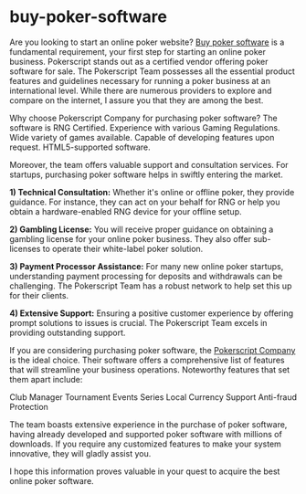 # buy-poker-software
Are you looking to start an online poker website? [Buy poker software](https://www.pokerscript.net/buy-poker-software.html) is a fundamental requirement, your first step for starting an online poker business. Pokerscript stands out as a certified vendor offering poker software for sale. The Pokerscript Team possesses all the essential product features and guidelines necessary for running a poker business at an international level. While there are numerous providers to explore and compare on the internet, I assure you that they are among the best.

Why choose Pokerscript Company for purchasing poker software?
The software is RNG Certified.
Experience with various Gaming Regulations.
Wide variety of games available.
Capable of developing features upon request.
HTML5-supported software.

Moreover, the team offers valuable support and consultation services. For startups, purchasing poker software helps in swiftly entering the market.

**1) Technical Consultation:**
Whether it's online or offline poker, they provide guidance. For instance, they can act on your behalf for RNG or help you obtain a hardware-enabled RNG device for your offline setup.

**2) Gambling License:**
You will receive proper guidance on obtaining a gambling license for your online poker business. They also offer sub-licenses to operate their white-label poker solution.

**3) Payment Processor Assistance:**
For many new online poker startups, understanding payment processing for deposits and withdrawals can be challenging. The Pokerscript Team has a robust network to help set this up for their clients.

**4) Extensive Support:**
Ensuring a positive customer experience by offering prompt solutions to issues is crucial. The Pokerscript Team excels in providing outstanding support.

If you are considering purchasing poker software, the [Pokerscript Company](https://www.pokerscript.net/) is the ideal choice. Their software offers a comprehensive list of features that will streamline your business operations. Noteworthy features that set them apart include:

Club Manager
Tournament Events Series
Local Currency Support
Anti-fraud Protection

The team boasts extensive experience in the purchase of poker software, having already developed and supported poker software with millions of downloads. If you require any customized features to make your system innovative, they will gladly assist you.

I hope this information proves valuable in your quest to acquire the best online poker software.
